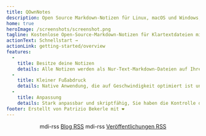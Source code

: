 ```yaml
---
title: QOwnNotes
description: Open Source Markdown-Notizen für Linux, macOS und Windows, die mit Nextcloud Notes zusammenarbeiten
home: true
heroImage: /screenshots/screenshot.png
tagline: Kostenlose Open-Source-Markdown-Notizen für Klartextdateien mit Nextcloud / ownCloud-Integration
actionText: Schnellstart →
actionLink: getting-started/overview
features:
  - 
    title: Besitze deine Notizen
    details: Alle Notizen werden als Nur-Text-Markdown-Dateien auf Ihrem Computer gespeichert, ohne "Vendor Lock-In". Sie können Synchronisierungsdienste wie Nextcloud verwenden, um Notizen geräteübergreifend zu synchronisieren.
  - 
    title: Kleiner Fußabdruck
    details: Native Anwendung, die auf Geschwindigkeit optimiert ist und wenig Prozessor- und Speicherressourcen benötigt.
  - 
    title: Anpassung
    details: Stark anpassbar und skriptfähig, Sie haben die Kontrolle darüber, wie Sie mit Ihren Notizen arbeiten möchten.
footer: Erstellt von Patrizio Bekerle mit ❤️
---
```


<div class="rss-block">
    <v-chip outlined><v-icon left>mdi-rss</v-icon> <a href="https://feeds.feedburner.com/QOwnNotesBlog">Blog RSS</a></v-chip>
    <v-chip outlined><v-icon left>mdi-rss</v-icon> <a href="https://feeds.feedburner.com/QOwnNotesReleases">Veröffentlichungen RSS</a></v-chip>
</div>

<Poll />

<style>
    .rss-block { text-align: center; margin-bottom: 20px; }
</style>
